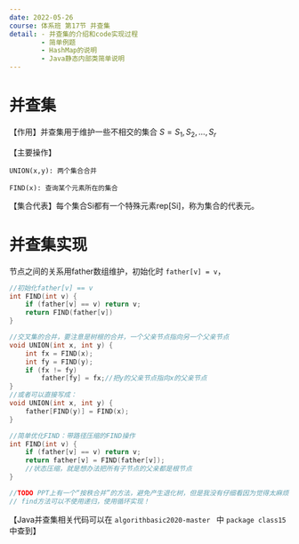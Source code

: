 ```yaml
---
date: 2022-05-26
course: 体系班 第17节 并查集
detail: - 并查集的介绍和code实现过程
        - 简单例题
        - HashMap的说明
        - Java静态内部类简单说明
---
```






# 并查集

【作用】并查集用于维护一些不相交的集合 $S = {S_1, S_2, ...,S_r}$

【主要操作】

`UNION(x,y): 两个集合合并`

`FIND(x): 查询某个元素所在的集合`

【集合代表】每个集合Si都有一个特殊元素rep[Si]，称为集合的代表元。





# 并查集实现

节点之间的关系用father数组维护，初始化时 `father[v] = v`， 

```cpp
//初始化father[v] == v
int FIND(int v) {
    if (father[v] == v) return v;
    return FIND(father[v])
}

//交叉集的合并，要注意是树根的合并，一个父亲节点指向另一个父亲节点
void UNION(int x, int y) {
    int fx = FIND(x);
    int fy = FIND(y);
    if (fx != fy) 
        father[fy] = fx;//把y的父亲节点指向x的父亲节点
}
//或者可以直接写成：
void UNION(int x, int y) {
    father[FIND(y)] = FIND(x);
}

//简单优化FIND：带路径压缩的FIND操作
int FIND(int v) {
    if (father[v] == v) return v;
    return father[v] = FIND(father[v]);
    //状态压缩，就是想办法把所有子节点的父亲都是根节点
}

//TODO PPT上有一个“按秩合并”的方法，避免产生退化树，但是我没有仔细看因为觉得太麻烦了
// find方法可以不使用递归，使用循环实现！
```

【Java并查集相关代码可以在 `algorithbasic2020-master ` 中 `package class15` 中查到】







